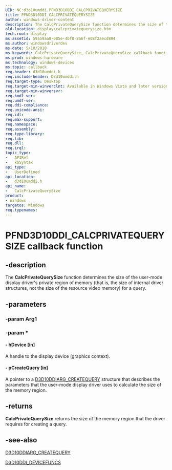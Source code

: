 ```yaml
---
UID: NC:d3d10umddi.PFND3D10DDI_CALCPRIVATEQUERYSIZE
title: PFND3D10DDI_CALCPRIVATEQUERYSIZE
author: windows-driver-content
description: The CalcPrivateQuerySize function determines the size of the user-mode display driver's private region of memory (that is, the size of internal driver structures, not the size of the resource video memory) for a query.
old-location: display\calcprivatequerysize.htm
tech.root: display
ms.assetid: 59a59aa8-085e-4bf8-8a6f-e08f2aecd894
ms.author: windowsdriverdev
ms.date: 5/10/2018
ms.keywords: CalcPrivateQuerySize, CalcPrivateQuerySize callback function [Display Devices], PFND3D10DDI_CALCPRIVATEQUERYSIZE, PFND3D10DDI_CALCPRIVATEQUERYSIZE callback, UserModeDisplayDriverDx10_Functions_79c9e2a9-e27e-4bd8-bc45-20dd14f0627a.xml, d3d10umddi/CalcPrivateQuerySize, display.calcprivatequerysize
ms.prod: windows-hardware
ms.technology: windows-devices
ms.topic: callback
req.header: d3d10umddi.h
req.include-header: D3d10umddi.h
req.target-type: Desktop
req.target-min-winverclnt: Available in Windows Vista and later versions of the Windows operating systems.
req.target-min-winversvr: 
req.kmdf-ver: 
req.umdf-ver: 
req.ddi-compliance: 
req.unicode-ansi: 
req.idl: 
req.max-support: 
req.namespace: 
req.assembly: 
req.type-library: 
req.lib: 
req.dll: 
req.irql: 
topic_type:
-	APIRef
-	kbSyntax
api_type:
-	UserDefined
api_location:
-	d3d10umddi.h
api_name:
-	CalcPrivateQuerySize
product:
- Windows
targetos: Windows
req.typenames: 
---
```


# PFND3D10DDI_CALCPRIVATEQUERYSIZE callback function


## -description


The <b>CalcPrivateQuerySize</b> function determines the size of the user-mode display driver's private region of memory (that is, the size of internal driver structures, not the size of the resource video memory) for a query.


## -parameters




### -param Arg1


### -param *








#### - hDevice [in]

 A handle to the display device (graphics context).


#### - pCreateQuery [in]

 A pointer to a <a href="https://msdn.microsoft.com/library/windows/hardware/ff541685">D3D10DDIARG_CREATEQUERY</a> structure that describes the parameters that the user-mode display driver uses to calculate the size of the memory region. 


## -returns



<b>CalcPrivateQuerySize</b> returns the size of the memory region that the driver requires for creating a query.




## -see-also




<a href="https://msdn.microsoft.com/library/windows/hardware/ff541685">D3D10DDIARG_CREATEQUERY</a>



<a href="https://msdn.microsoft.com/library/windows/hardware/ff541833">D3D10DDI_DEVICEFUNCS</a>
 

 

